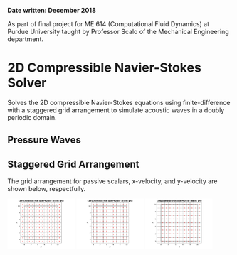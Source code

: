 **Date written: December 2018**

As part of final project for ME 614 (Computational Fluid Dynamics) at Purdue University taught by Professor Scalo of the Mechanical Engineering department. 

# 2D Compressible Navier-Stokes Solver

Solves the 2D compressible Navier-Stokes equations using finite-difference with a staggered grid arrangement to simulate acoustic waves in a doubly periodic domain.

## Pressure Waves

## Staggered Grid Arrangement

The grid arrangement for passive scalars, x-velocity, and y-velocity are shown below, respectfully. 

<img src="https://raw.githubusercontent.com/jbrillon/2D-compressible-Navier-Stokes/master/Figures/GRID/grid_pressure.png" width="30%"></img>
<img src="https://raw.githubusercontent.com/jbrillon/2D-compressible-Navier-Stokes/master/Figures/GRID/grid_x-velocity.png" width="30%"></img>
<img src="https://raw.githubusercontent.com/jbrillon/2D-compressible-Navier-Stokes/master/Figures/GRID/grid_y-velocity.png" width="30%"></img>